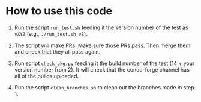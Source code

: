 # How to use this code

1. Run the script `run_test.sh` feeding it the version number of the test as `vXYZ`
   (e.g., `./run_test.sh v8`).

2. The script will make PRs. Make sure those PRs pass. Then merge them and check
   that they all pass again.

3. Run script `check_pkg.py` feeding it the build number of the test
   (14 + your version number from 2). It will check that the conda-forge channel has
   all of the builds uploaded.

4. Run the script `clean_branches.sh` to clean out the branches made in step 1.
